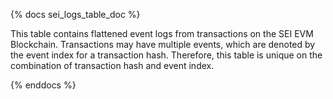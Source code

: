 {% docs sei_logs_table_doc %}

This table contains flattened event logs from transactions on the SEI EVM Blockchain. Transactions may have multiple events, which are denoted by the event index for a transaction hash. Therefore, this table is unique on the combination of transaction hash and event index.

{% enddocs %}